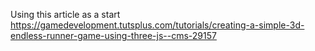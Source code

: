 Using this article as a start https://gamedevelopment.tutsplus.com/tutorials/creating-a-simple-3d-endless-runner-game-using-three-js--cms-29157
